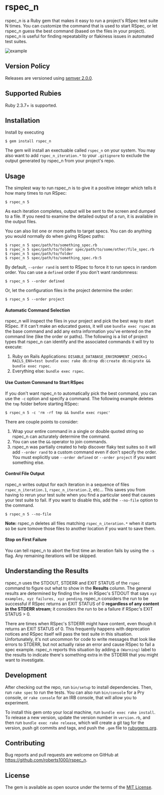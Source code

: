 # rspec_n

rspec_n is a Ruby gem that makes it easy to run a project's RSpec test suite N times.  You can customize the command that is used to start RSpec, or let rspec_n guess the best command (based on the files in your project).  rspec_n is useful for finding repeatability or flakiness issues in automated test suites.

![example](https://user-images.githubusercontent.com/2053901/53691471-c6956880-3d4c-11e9-8248-68bbb4c24786.png)

## Version Policy

Releases are versioned using [semver 2.0.0](https://semver.org/spec/v2.0.0.html).

## Supported Rubies

Ruby 2.3.7+ is supported.

## Installation

Install by executing

    $ gem install rspec_n

The gem will install an exectuable called `rspec_n` on your system.  You may also want to add `rspec_n_iteration.*` to your `.gitignore` to exclude the output generated by rspec_n from your project's repo.

## Usage

The simplest way to run rspec_n is to give it a positive integer which tells it how many times to run RSpec:

    $ rspec_n 5

As each iteration completes, output will be sent to the screen and dumped to a file.  If you need to examine the detailed output of a run, it is available in the output files.

You can also list one or more paths to target specs.  You can do anything you would normally do when giving RSpec paths:

    $ rspec_n 5 spec/path/to/something_spec.rb
    $ rspec_n 5 spec/path/to/folder spec/path/to/some/other/file_spec.rb
    $ rspec_n 5 spec/path/to/folder
    $ rspec_n 5 spec/path/to/something_spec.rb:5

By default, `--order rand` is sent to RSpec to force it to run specs in random order.  You can use a `defined` order if you don't want randomness:

    $ rspec_n 5 --order defined

Or, let the configuration files in the project determine the order:

    $ rspec_n 5 --order project

#### Automatic Command Selection

rspec_n will inspect the files in your project and pick the best way to start RSpec.  If it can't make an educated guess, it will use `bundle exec rspec` as the base command and add any extra information you've entered on the command line (like the order or paths).  The following is a list of project types that rspec_n can identify and the associated commands it will try to execute:

1. Ruby on Rails Applications: `DISABLE_DATABASE_ENVIRONMENT_CHECK=1 RAILS_ENV=test bundle exec rake db:drop db:create db:migrate && bundle exec rspec`.
2. Everything else: `bundle exec rspec`.

#### Use Custom Command to Start RSpec

If you don't want rspec_n to automatically pick the best command, you can use the `-c` option and specify a command.  The following example deletes the `tmp` folder before starting RSpec:

    $ rspec_n 5 -c 'rm -rf tmp && bundle exec rspec'

There are couple points to consider:

1. Wrap your entire command in a single or double quoted string so rspec_n can acturately determine the command.
1. You can use the `&&` operator to join commands.
1. rspec_n was partially created to help discover flaky test suites so it will add `--order rand` to a custom command even if don't specify the order.  You must explicitly use `--order defined` or `--order project` if you want something else.

#### Control File Output

rspec_n writes output for each iteration in a sequence of files `rspec_n_iteration.1`, `rspec_n_iteration.2`, etc...  This saves you from having to rerun your test suite when you find a particular seed that causes your test suite to fail.  If you want to disable this, add the `--no-file` option to the command.

    $ rspec_n 5 --no-file

**Note:** rspec_n deletes all files matching `rspec_n_iteration.*` when it starts so be sure tomove those files to another location if you want to save them.

#### Stop on First Failure

You can tell rspec_n to abort the first time an iteration fails by using the `-s` flag.  Any remaining iterations will be skipped.

## Understanding the Results

rspec_n uses the STDOUT, STDERR and EXIT STATUS of the `rspec` command  to figure out what to show in the **Results** column.  The general results are determined by finding the line in RSpec's STDOUT that says `xyz examples, xyz failures, xyz pending`.  rspec_n considers the run to be successful if RSpec returns an EXIT STATUS of 0 **regardless of any content in the STDERR stream**; it considers the run to be a failure if RSpec's EXIT STATUS > 0.

There are times when RSpec's STDERR might have content, even though it returns an EXIT STATUS of 0. This frequently happens with deprecation notices and RSpec itself will pass the test suite in this situation. Unfortunately, it's not uncommon for code to write messages that look like errors to STDERR, but not actually raise an error and cause RSpec to fail a spec example.  rspec_n reports this situation by adding a `(Warning)` label to the results to indicate there's something extra in the STDERR that you might want to investigate.

## Development

After checking out the repo, run `bin/setup` to install dependencies. Then, run `rake spec` to run the tests. You can also run `bin/console` for a Pry console, or `rake console` for an IRB console, that will allow you to experiment.

To install this gem onto your local machine, run `bundle exec rake install`. To release a new version, update the version number in `version.rb`, and then run `bundle exec rake release`, which will create a git tag for the version, push git commits and tags, and push the `.gem` file to [rubygems.org](https://rubygems.org).

## Contributing

Bug reports and pull requests are welcome on GitHub at https://github.com/roberts1000/rspec_n.

## License

The gem is available as open source under the terms of the [MIT License](https://opensource.org/licenses/MIT).
